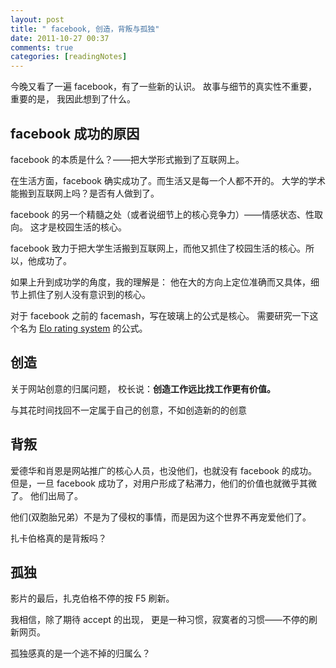 ```yaml
---
layout: post
title: " facebook, 创造，背叛与孤独"
date: 2011-10-27 00:37
comments: true
categories: [readingNotes]
---
```


今晚又看了一遍 facebook，有了一些新的认识。
故事与细节的真实性不重要，
重要的是，
我因此想到了什么。

facebook 成功的原因
-------------------

facebook 的本质是什么？——把大学形式搬到了互联网上。

在生活方面，facebook 确实成功了。而生活又是每一个人都不开的。
大学的学术能搬到互联网上吗？是否有人做到了。

facebook 的另一个精髓之处（或者说细节上的核心竞争力）——情感状态、性取向。
这才是校园生活的核心。

facebook 致力于把大学生活搬到互联网上，而他又抓住了校园生活的核心。所以，他成功了。

如果上升到成功学的角度，我的理解是：
他在大的方向上定位准确而又具体，细节上抓住了别人没有意识到的核心。

对于 facebook 之前的 facemash，写在玻璃上的公式是核心。
需要研究一下这个名为 [Elo rating system](http://en.wikipedia.org/wiki/ELO_rating) 的公式。

创造
----

关于网站创意的归属问题，
校长说：**创造工作远比找工作更有价值。**

与其花时间找回不一定属于自己的创意，不如创造新的的创意

背叛
----

爱德华和肖恩是网站推广的核心人员，也没他们，也就没有 facebook 的成功。
但是，一旦 facebook 成功了，对用户形成了粘滞力，他们的价值也就微乎其微了。
他们出局了。

他们(双胞胎兄弟）不是为了侵权的事情，而是因为这个世界不再宠爱他们了。

扎卡伯格真的是背叛吗？

孤独
----

影片的最后，扎克伯格不停的按 F5 刷新。

我相信，除了期待 accept 的出现，
更是一种习惯，寂寞者的习惯——不停的刷新网页。

孤独感真的是一个逃不掉的归属么？
